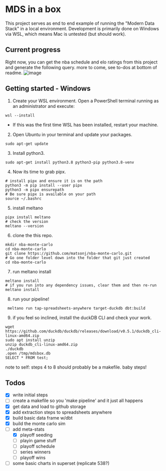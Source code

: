 # MDS in a box
This project serves as end to end example of running the "Modern Data Stack" in a local environment. Development is primarily done on Windows via WSL, which means Mac is untested (but should work).

## Current progress
Right now, you can get the nba schedule and elo ratings from this project and generate the following query. more to come, see to-dos at bottom of readme.
![image](https://user-images.githubusercontent.com/16811433/193890561-a0b3a9f5-be83-439d-ae49-0c959d4e9cb2.png)


## Getting started - Windows
1. Create your WSL environment. Open a PowerShell terminal running as an administrator and execute:
```
wsl --install
```
* If this was the first time WSL has been installed, restart your machine.

2. Open Ubuntu in your terminal and update your packages. 
```
sudo apt-get update
```
3. Install python3.
```
sudo apt-get install python3.8 python3-pip python3.8-venv
```
4. Now its time to grab pipx. 
```
# install pipx and ensure it is on the path
python3 -m pip install --user pipx
python3 -m pipx ensurepath
# Be sure pipx is available on your path
source ~/.bashrc
```
5. install meltano
```
pipx install meltano
# check the version
meltano --version
```
6. clone the this repo.
```
mkdir nba-monte-carlo
cd nba-monte-carlo
git clone https://github.com/matsonj/nba-monte-carlo.git
# Go one folder level down into the folder that git just created
cd nba-monte-carlo
```
7. run meltano install
```
meltano install
# if you run into any dependency issues, clear them and then re-run meltano install
```
8. run your pipeline!
```
 meltano run tap-spreadsheets-anywhere target-duckdb dbt:build
 ```
 9. if you feel so inclined, install the duckDB CLI and check your work.
 ```
wget https://github.com/duckdb/duckdb/releases/download/v0.5.1/duckdb_cli-linux-amd64.zip
sudo apt install unzip
unzip duckdb_cli-linux-amd64.zip
./duckdb
.open /tmp/mdsbox.db
SELECT * FROM test;
```
note to self: steps 4 to 8 should probably be a makefile. baby steps!

## Todos
- [x] write initial steps
- [ ] create a makefile so you 'make pipeline' and it just all happens
- [x] get data and load to github storage
- [x] add extraction steps to spreadsheets anywhere
- [x] build basic data frame w/dbt
- [x] build the monte carlo sim
- [ ] add meta-stats
  - [x] playoff seeding
  - [ ] playin game stuff
  - [ ] playoff schedule
  - [ ] series winners
  - [ ] playoff wins
- [ ] some basic charts in superset (replicate 538?)
